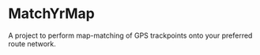 MatchYrMap
==========

A project to perform map-matching of GPS trackpoints onto your preferred route network.
